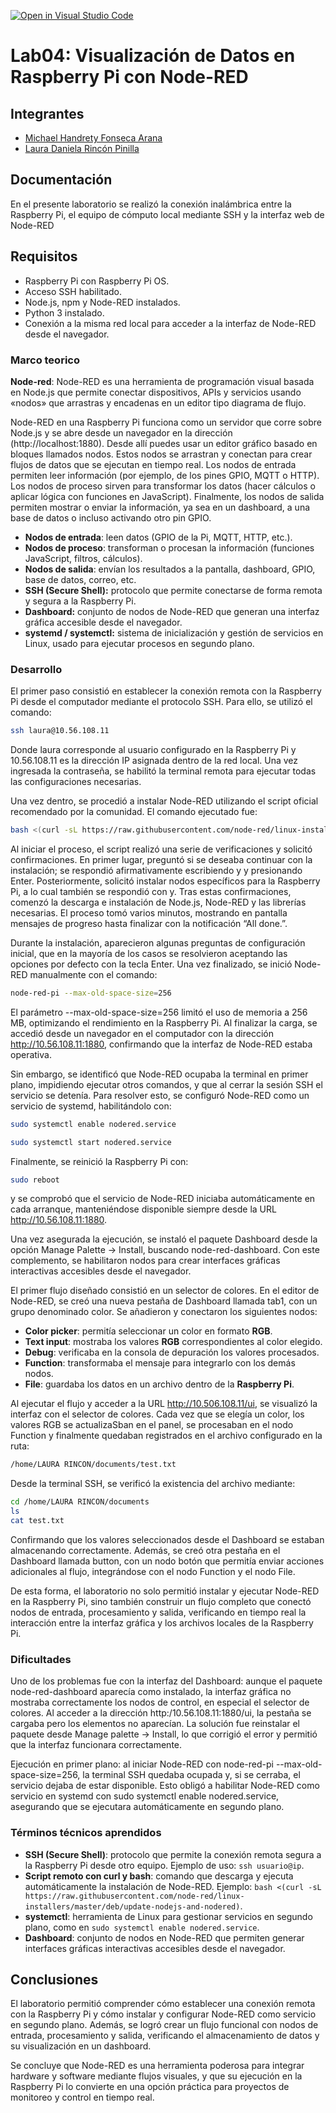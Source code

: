 [![Open in Visual Studio Code](https://classroom.github.com/assets/open-in-vscode-2e0aaae1b6195c2367325f4f02e2d04e9abb55f0b24a779b69b11b9e10269abc.svg)](https://classroom.github.com/online_ide?assignment_repo_id=20745264&assignment_repo_type=AssignmentRepo)
# Lab04: Visualización de Datos en Raspberry Pi con Node-RED 

## Integrantes

- [Michael Handrety Fonseca Arana](https://github.com/MichaelJF50)  
- [Laura Daniela Rincón Pinilla](https://github.com/Laura03rincon)  

## Documentación

<!-- Incluir diagramas y adjuntar al repositorio, en una carpeta src, el flujo que crearon -->

En el presente laboratorio se realizó la conexión inalámbrica entre la Raspberry Pi, el equipo de cómputo local mediante SSH y la interfaz web de Node-RED

## Requisitos
- Raspberry Pi con Raspberry Pi OS.  
- Acceso SSH habilitado.  
- Node.js, npm y Node-RED instalados.  
- Python 3 instalado.  
- Conexión a la misma red local para acceder a la interfaz de Node-RED desde el navegador.  

### Marco teorico
**Node-red**: Node-RED es una herramienta de programación visual basada en Node.js que permite conectar dispositivos, APIs y servicios usando «nodos» que arrastras y encadenas en un editor tipo diagrama de flujo. 

Node-RED en una Raspberry Pi funciona como un servidor que corre sobre Node.js y se abre desde un navegador en la dirección (http://localhost:1880). Desde allí puedes usar un editor gráfico basado en bloques llamados nodos. Estos nodos se arrastran y conectan para crear flujos de datos que se ejecutan en tiempo real. Los nodos de entrada permiten leer información (por ejemplo, de los pines GPIO, MQTT o HTTP). Los nodos de proceso sirven para transformar los datos (hacer cálculos o aplicar lógica con funciones en JavaScript). Finalmente, los nodos de salida permiten mostrar o enviar la información, ya sea en un dashboard, a una base de datos o incluso activando otro pin GPIO.


- **Nodos de entrada**: leen datos (GPIO de la Pi, MQTT, HTTP, etc.).
- **Nodos de proceso**: transforman o procesan la información (funciones JavaScript, filtros, cálculos).
- **Nodos de salida**: envían los resultados a la pantalla, dashboard, GPIO, base de datos, correo, etc.
- **SSH (Secure Shell):** protocolo que permite conectarse de forma remota y segura a la Raspberry Pi.
- **Dashboard:** conjunto de nodos de Node-RED que generan una interfaz gráfica accesible desde el navegador.
- **systemd / systemctl:** sistema de inicialización y gestión de servicios en Linux, usado para ejecutar procesos en segundo plano.

### Desarrollo 
El primer paso consistió en establecer la conexión remota con la Raspberry Pi desde el computador mediante el protocolo SSH. Para ello, se utilizó el comando:

```bash
ssh laura@10.56.108.11
```

Donde laura corresponde al usuario configurado en la Raspberry Pi y 10.56.108.11 es la dirección IP asignada dentro de la red local. Una vez ingresada la contraseña, se habilitó la terminal remota para ejecutar todas las configuraciones necesarias.

Una vez dentro, se procedió a instalar Node-RED utilizando el script oficial recomendado por la comunidad. El comando ejecutado fue:

```bash
bash <(curl -sL https://raw.githubusercontent.com/node-red/linux-installers/master/deb/update-nodejs-and-nodered)
```
Al iniciar el proceso, el script realizó una serie de verificaciones y solicitó confirmaciones. En primer lugar, preguntó si se deseaba continuar con la instalación; se respondió afirmativamente escribiendo y y presionando Enter. Posteriormente, solicitó instalar nodos específicos para la Raspberry Pi, a lo cual también se respondió con y. Tras estas confirmaciones, comenzó la descarga e instalación de Node.js, Node-RED y las librerías necesarias. El proceso tomó varios minutos, mostrando en pantalla mensajes de progreso hasta finalizar con la notificación “All done.”.

Durante la instalación, aparecieron algunas preguntas de configuración inicial, que en la mayoría de los casos se resolvieron aceptando las opciones por defecto con la tecla Enter. Una vez finalizado, se inició Node-RED manualmente con el comando:

```bash
node-red-pi --max-old-space-size=256
```

El parámetro --max-old-space-size=256 limitó el uso de memoria a 256 MB, optimizando el rendimiento en la Raspberry Pi. Al finalizar la carga, se accedió desde un navegador en el computador con la dirección http://10.56.108.11:1880, confirmando que la interfaz de Node-RED estaba operativa.

Sin embargo, se identificó que Node-RED ocupaba la terminal en primer plano, impidiendo ejecutar otros comandos, y que al cerrar la sesión SSH el servicio se detenía. Para resolver esto, se configuró Node-RED como un servicio de systemd, habilitándolo con:

```bash
sudo systemctl enable nodered.service

sudo systemctl start nodered.service
```

Finalmente, se reinició la Raspberry Pi con:

```bash
sudo reboot
```

y se comprobó que el servicio de Node-RED iniciaba automáticamente en cada arranque, manteniéndose disponible siempre desde la URL http://10.56.108.11:1880.

Una vez asegurada la ejecución, se instaló el paquete Dashboard desde la opción Manage Palette → Install, buscando node-red-dashboard. Con este complemento, se habilitaron nodos para crear interfaces gráficas interactivas accesibles desde el navegador.

El primer flujo diseñado consistió en un selector de colores. En el editor de Node-RED, se creó una nueva pestaña de Dashboard llamada tab1, con un grupo denominado color. Se añadieron y conectaron los siguientes nodos:

- **Color picker**: permitía seleccionar un color en formato **RGB**.  
- **Text input**: mostraba los valores **RGB** correspondientes al color elegido.  
- **Debug**: verificaba en la consola de depuración los valores procesados.  
- **Function**: transformaba el mensaje para integrarlo con los demás nodos.  
- **File**: guardaba los datos en un archivo dentro de la **Raspberry Pi**. 

Al ejecutar el flujo y acceder a la URL http://10.506.108.11/ui, se visualizó la interfaz con el selector de colores. Cada vez que se elegía un color, los valores RGB se actualizaSban en el panel, se procesaban en el nodo Function y finalmente quedaban registrados en el archivo configurado en la ruta:

```bash
/home/LAURA RINCON/documents/test.txt
```
Desde la terminal SSH, se verificó la existencia del archivo mediante:

```bash
cd /home/LAURA RINCON/documents
ls
cat test.txt
```

Confirmando que los valores seleccionados desde el Dashboard se estaban almacenando correctamente. Además, se creó otra pestaña en el Dashboard llamada button, con un nodo botón que permitía enviar acciones adicionales al flujo, integrándose con el nodo Function y el nodo File.

De esta forma, el laboratorio no solo permitió instalar y ejecutar Node-RED en la Raspberry Pi, sino también construir un flujo completo que conectó nodos de entrada, procesamiento y salida, verificando en tiempo real la interacción entre la interfaz gráfica y los archivos locales de la Raspberry Pi.

### Dificultades  

Uno de los problemas fue con la interfaz del Dashboard: aunque el paquete node-red-dashboard aparecía como instalado, la interfaz gráfica no mostraba correctamente los nodos de control, en especial el selector de colores. Al acceder a la dirección http:/10.56.108.11:1880/ui, la pestaña se cargaba pero los elementos no aparecían. La solución fue reinstalar el paquete desde Manage palette → Install, lo que corrigió el error y permitió que la interfaz funcionara correctamente.

Ejecución en primer plano: al iniciar Node-RED con node-red-pi --max-old-space-size=256, la terminal SSH quedaba ocupada y, si se cerraba, el servicio dejaba de estar disponible. Esto obligó a habilitar Node-RED como servicio en systemd con sudo systemctl enable nodered.service, asegurando que se ejecutara automáticamente en segundo plano. 

### Términos técnicos aprendidos  

- **SSH (Secure Shell)**: protocolo que permite la conexión remota segura a la Raspberry Pi desde otro equipo. Ejemplo de uso: `ssh usuario@ip`.  
- **Script remoto con curl y bash**: comando que descarga y ejecuta automáticamente la instalación de Node-RED. Ejemplo: `bash <(curl -sL https://raw.githubusercontent.com/node-red/linux-installers/master/deb/update-nodejs-and-nodered)`.  
- **systemctl**: herramienta de Linux para gestionar servicios en segundo plano, como en `sudo systemctl enable nodered.service`.  
- **Dashboard**: conjunto de nodos en Node-RED que permiten generar interfaces gráficas interactivas accesibles desde el navegador.  

## Conclusiones  

El laboratorio permitió comprender cómo establecer una conexión remota con la Raspberry Pi y cómo instalar y configurar Node-RED como servicio en segundo plano. Además, se logró crear un flujo funcional con nodos de entrada, procesamiento y salida, verificando el almacenamiento de datos y su visualización en un dashboard.  

Se concluye que Node-RED es una herramienta poderosa para integrar hardware y software mediante flujos visuales, y que su ejecución en la Raspberry Pi lo convierte en una opción práctica para proyectos de monitoreo y control en tiempo real.  


